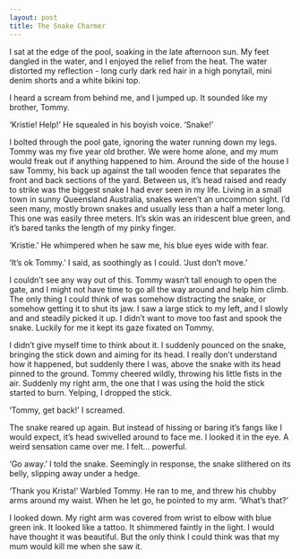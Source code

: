 ```yaml
---
layout: post
title: The Snake Charmer
---
```

I sat at the edge of the pool, soaking in the late afternoon sun. My feet dangled in the water, and I enjoyed the relief from the heat. The water distorted my reflection - long curly dark red hair in a high ponytail, mini denim shorts and a white bikini top.

I heard a scream from behind me, and I jumped up. It sounded like my brother, Tommy.

‘Kristie! Help!’ He squealed in his boyish voice. ‘Snake!’

I bolted through the pool gate, ignoring the water running down my legs. Tommy was my five year old brother. We were home alone, and my mum would freak out if anything happened to him.
Around the side of the house I saw Tommy, his back up against the tall wooden fence that separates the front and back sections of the yard. Between us, it’s head raised and ready to strike was the biggest snake I had ever seen in my life. Living in a small town in sunny Queensland Australia, snakes weren’t an uncommon sight. I’d seen many, mostly brown snakes and usually less than a half a meter long. This one was easily three meters. It’s skin was an iridescent blue green, and it’s bared tanks the length of my pinky finger.

‘Kristie.’ He whimpered when he saw me, his blue eyes wide with fear.

‘It’s ok Tommy.’ I said, as soothingly as I could. ‘Just don’t move.’

I couldn’t see any way out of this. Tommy wasn’t tall enough to open the gate, and I might not have time to go all the way around and help him climb. The only thing I could think of was somehow distracting the snake, or somehow getting it to shut its jaw.
I saw a large stick to my left, and I slowly and and steadily picked it up. I didn’t want to move too fast and spook the snake. Luckily for me it kept its gaze fixated on Tommy.

I didn’t give myself time to think about it. I suddenly pounced on the snake, bringing the stick down and aiming for its head. I really don’t understand how it happened, but suddenly there I was, above the snake with its head pinned to the ground. Tommy cheered wildly, throwing his little fists in the air.
Suddenly my right arm, the one that I was using the hold the stick started to burn. Yelping, I dropped the stick.

‘Tommy, get back!’ I screamed.

The snake reared up again. But instead of hissing or baring it’s fangs like I would expect, it’s head swivelled around to face me.
I looked it in the eye. A weird sensation came over me. I felt... powerful.

‘Go away.’ I told the snake. Seemingly in response, the snake slithered on its belly, slipping away under a hedge.

‘Thank you Krista!’ Warbled Tommy. He ran to me, and threw his chubby arms around my waist. When he let go, he pointed to my arm.
‘What’s that?’

I looked down. My right arm was covered from wrist to elbow with blue green ink. It looked like a tattoo. It shimmered faintly in the light. I would have thought it was beautiful. But the only think I could think was that my mum would kill me when she saw it.
